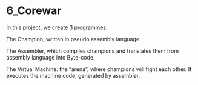 # 6_Corewar

In this project, we create 3 programmes:

The Champion, written in pseudo assembly language.

The Assembler, which compiles champions and translates them from assembly language into Byte-code.

The Virtual Machine: the “arena”, where champions will fight each other. It executes the machine code, generated by assembler. 
